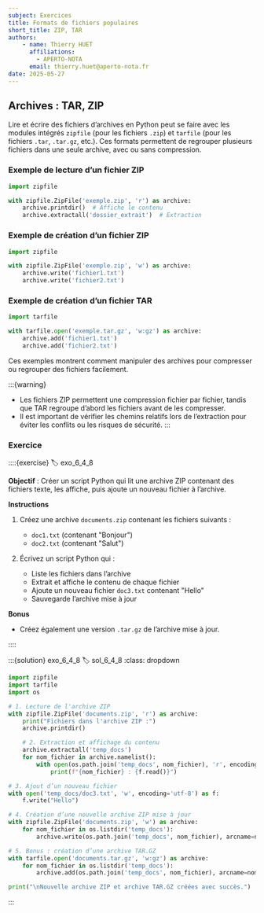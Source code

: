 ```yaml
---
subject: Exercices
title: Formats de fichiers populaires
short_title: ZIP, TAR
authors: 
    - name: Thierry HUET
      affiliations: 
        - APERTO-NOTA
      email: thierry.huet@aperto-nota.fr
date: 2025-05-27
---
```


## Archives : TAR, ZIP

Lire et écrire des fichiers d’archives en Python peut se faire avec les modules intégrés `zipfile` (pour les fichiers `.zip`) et `tarfile` (pour les fichiers `.tar`, `.tar.gz`, etc.). Ces formats permettent de regrouper plusieurs fichiers dans une seule archive, avec ou sans compression.

### Exemple de lecture d’un fichier ZIP

```python
import zipfile

with zipfile.ZipFile('exemple.zip', 'r') as archive:
    archive.printdir()  # Affiche le contenu
    archive.extractall('dossier_extrait')  # Extraction
```

### Exemple de création d’un fichier ZIP

```python
import zipfile

with zipfile.ZipFile('exemple.zip', 'w') as archive:
    archive.write('fichier1.txt')
    archive.write('fichier2.txt')
```

### Exemple de création d’un fichier TAR

```python
import tarfile

with tarfile.open('exemple.tar.gz', 'w:gz') as archive:
    archive.add('fichier1.txt')
    archive.add('fichier2.txt')
```

Ces exemples montrent comment manipuler des archives pour compresser ou regrouper des fichiers facilement.

:::{warning}
- Les fichiers ZIP permettent une compression fichier par fichier, tandis que TAR regroupe d’abord les fichiers avant de les compresser.
- Il est important de vérifier les chemins relatifs lors de l’extraction pour éviter les conflits ou les risques de sécurité.
:::

### Exercice

::::{exercise}
:label: exo_6_4_8

**Objectif** : Créer un script Python qui lit une archive ZIP contenant des fichiers texte, les affiche, puis ajoute un nouveau fichier à l’archive.

**Instructions**

1. Créez une archive `documents.zip` contenant les fichiers suivants :
   - `doc1.txt` (contenant "Bonjour")
   - `doc2.txt` (contenant "Salut")

2. Écrivez un script Python qui :
   - Liste les fichiers dans l’archive
   - Extrait et affiche le contenu de chaque fichier
   - Ajoute un nouveau fichier `doc3.txt` contenant "Hello"
   - Sauvegarde l’archive mise à jour

**Bonus**
- Créez également une version `.tar.gz` de l’archive mise à jour.

::::

:::{solution} exo_6_4_8
:label: sol_6_4_8
:class: dropdown

```python
import zipfile
import tarfile
import os

# 1. Lecture de l'archive ZIP
with zipfile.ZipFile('documents.zip', 'r') as archive:
    print("Fichiers dans l'archive ZIP :")
    archive.printdir()

    # 2. Extraction et affichage du contenu
    archive.extractall('temp_docs')
    for nom_fichier in archive.namelist():
        with open(os.path.join('temp_docs', nom_fichier), 'r', encoding='utf-8') as f:
            print(f"{nom_fichier} : {f.read()}")

# 3. Ajout d’un nouveau fichier
with open('temp_docs/doc3.txt', 'w', encoding='utf-8') as f:
    f.write("Hello")

# 4. Création d’une nouvelle archive ZIP mise à jour
with zipfile.ZipFile('documents.zip', 'w') as archive:
    for nom_fichier in os.listdir('temp_docs'):
        archive.write(os.path.join('temp_docs', nom_fichier), arcname=nom_fichier)

# 5. Bonus : création d’une archive TAR.GZ
with tarfile.open('documents.tar.gz', 'w:gz') as archive:
    for nom_fichier in os.listdir('temp_docs'):
        archive.add(os.path.join('temp_docs', nom_fichier), arcname=nom_fichier)

print("\nNouvelle archive ZIP et archive TAR.GZ créées avec succès.")
```

:::